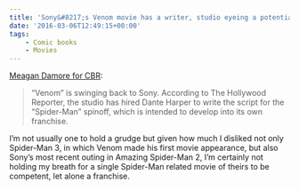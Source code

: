 ```yaml
---
title: 'Sony&#8217;s Venom movie has a writer, studio eyeing a potential franchise'
date: '2016-03-06T12:49:15+00:00'
tags:
    - Comic books
    - Movies
---
```


[Meagan Damore for CBR](http://www.comicbookresources.com/article/sonys-venom-taps-writer-for-new-film-potential-franchise):

> “Venom” is swinging back to Sony. According to The Hollywood Reporter, the studio has hired Dante Harper to write the script for the “Spider-Man” spinoff, which is intended to develop into its own franchise.

I’m not usually one to hold a grudge but given how much I disliked not only Spider-Man 3, in which Venom made his first movie appearance, but also Sony’s most recent outing in Amazing Spider-Man 2, I’m certainly not holding my breath for a single Spider-Man related movie of theirs to be competent, let alone a franchise.